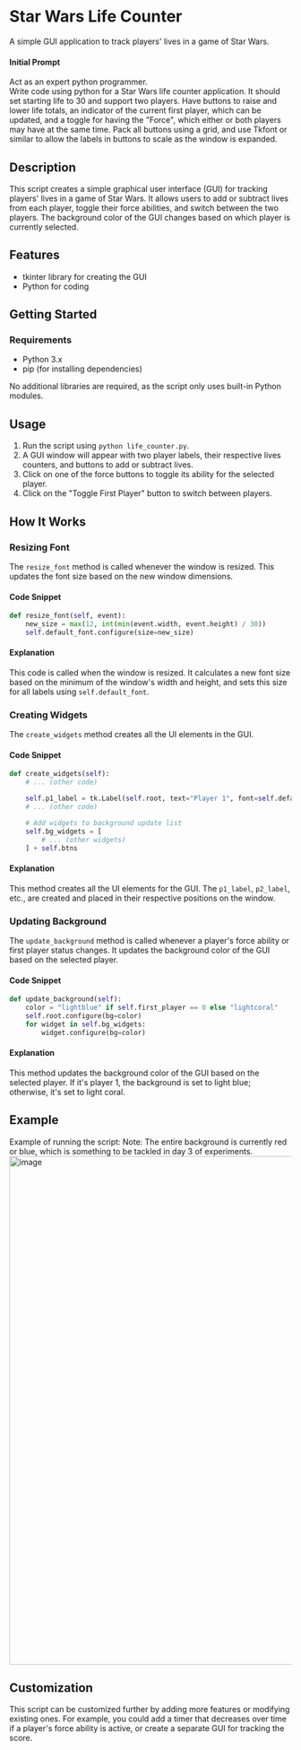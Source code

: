 # Star Wars Life Counter
A simple GUI application to track players' lives in a game of Star Wars.

#### Initial Prompt
Act as an expert python programmer.  
Write code using python for a Star Wars life counter application. It should set starting life to 30 and support two players.  Have buttons to raise and lower life totals, an indicator of the current first player, which can be updated, and a toggle for having the "Force", which either or both players may have at the same time.
Pack all buttons using a grid, and use Tkfont or similar to allow the labels in buttons to scale as the window is expanded.

## Description
This script creates a simple graphical user interface (GUI) for tracking players' lives in a game of Star Wars. It allows users to add or subtract lives from each player, toggle their force abilities, and switch between the two players. The background color of the GUI changes based on which player is currently selected.

## Features
- tkinter library for creating the GUI
- Python for coding

## Getting Started
### Requirements
- Python 3.x
- pip (for installing dependencies)

No additional libraries are required, as the script only uses built-in Python modules.

## Usage
1. Run the script using `python life_counter.py`.
2. A GUI window will appear with two player labels, their respective lives counters, and buttons to add or subtract lives.
3. Click on one of the force buttons to toggle its ability for the selected player.
4. Click on the "Toggle First Player" button to switch between players.

## How It Works
### Resizing Font

The `resize_font` method is called whenever the window is resized. This updates the font size based on the new window dimensions.

#### Code Snippet
```python
def resize_font(self, event):
    new_size = max(12, int(min(event.width, event.height) / 30))
    self.default_font.configure(size=new_size)
```

#### Explanation

This code is called when the window is resized. It calculates a new font size based on the minimum of the window's width and height, and sets this size for all labels using `self.default_font`.

### Creating Widgets

The `create_widgets` method creates all the UI elements in the GUI.

#### Code Snippet
```python
def create_widgets(self):
    # ... (other code)

    self.p1_label = tk.Label(self.root, text="Player 1", font=self.default_font)
    # ... (other code)

    # Add widgets to background update list
    self.bg_widgets = [
        # ... (other widgets)
    ] + self.btns
```

#### Explanation

This method creates all the UI elements for the GUI. The `p1_label`, `p2_label`, etc., are created and placed in their respective positions on the window.

### Updating Background

The `update_background` method is called whenever a player's force ability or first player status changes. It updates the background color of the GUI based on the selected player.

#### Code Snippet
```python
def update_background(self):
    color = "lightblue" if self.first_player == 0 else "lightcoral"
    self.root.configure(bg=color)
    for widget in self.bg_widgets:
        widget.configure(bg=color)
```

#### Explanation

This method updates the background color of the GUI based on the selected player. If it's player 1, the background is set to light blue; otherwise, it's set to light coral.

## Example
Example of running the script:
Note: The entire background is currently red or blue, which is something to be tackled in day 3 of experiments.
<img width="1393" height="907" alt="image" src="https://github.com/user-attachments/assets/24cafb74-c974-4e76-b35c-5d5dbba9d7db" />



## Customization
This script can be customized further by adding more features or modifying existing ones. For example, you could add a timer that decreases over time if a player's force ability is active, or create a separate GUI for tracking the score.
